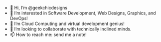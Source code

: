 - 👋 Hi, I’m @geekchicdesigns
- 👀 I’m interested in Software Development, Web Designs, Graphics, and DevOps!
- 🌱 I’m Cloud Computing and virtual development genius!
- 💞️ I’m looking to collaborate with technically inclined minds.
- 📫 How to reach me: send me a note! 

<!---
geekchicdesigns/geekchicdesigns is a ✨ special ✨ repository because its `README.md` (this file) appears on your GitHub profile.
You can click the Preview link to take a look at your changes.
--->
